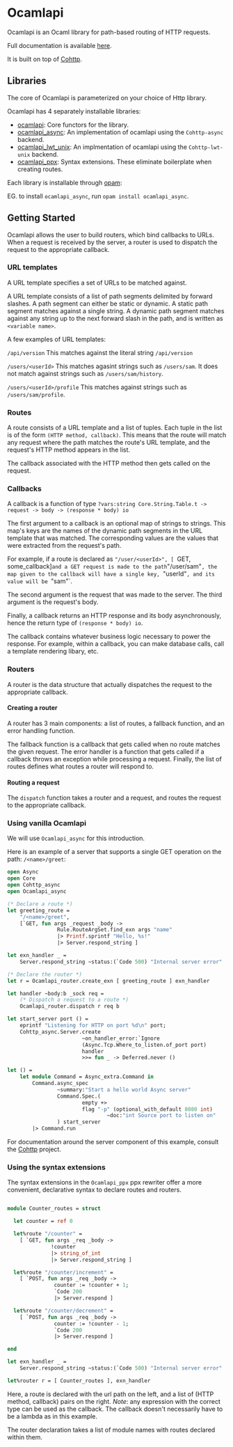 # Ocamlapi

Ocamlapi is an Ocaml library for path-based routing of HTTP requests.

Full documentation is available [here](https://nosman.github.io/Ocamlapi/).

It is built on top of [Cohttp](https://github.com/mirage/ocaml-cohttp).

## Libraries

The core of Ocamlapi is parameterized on your choice of Http library.

Ocamlapi has 4 separately installable libraries:

* [ocamlapi](https://opam.ocaml.org/packages/ocamlapi/): Core functors for the library.
* [ocamlapi_async](https://opam.ocaml.org/packages/ocamlapi_async/): An implementation of ocamlapi using the `Cohttp-async` backend.
* [ocamlapi_lwt_unix](https://opam.ocaml.org/packages/ocamlapi_lwt_unix/): An implmentation of ocamlapi using the `Cohttp-lwt-unix` backend.
* [ocamlapi_ppx](https://opam.ocaml.org/packages/ocamlapi_ppx/): Syntax extensions. These eliminate boilerplate when creating routes.

Each library is installable through [opam](https://opam.ocaml.org/):

EG. to install `ocamlapi_async`, run `opam install ocamlapi_async`.

## Getting Started

Ocamlapi allows the user to build routers, which bind callbacks to URLs.
When a request is received by the server, a router is used to dispatch the request to
the appropriate callback.

### URL templates

A URL template specifies a set of URLs to be matched against.

A URL template consists of a list of path segments delimited by forward slashes.
A path segment can either be static or dynamic. A static path segment matches against a
single string. A dynamic path segment matches against any string up to the next forward slash
in the path, and is written as `<variable name>`.

A few examples of URL templates:

`/api/version`
    This matches against the literal string `/api/version`

`/users/<userId>`
    This matches agasint strings such as `/users/sam`.
    It does not match against strings such as `/users/sam/history`.

`/users/<userId>/profile`
    This matches against strings such as `/users/sam/profile`.

### Routes

A route consists of a URL template and a list of tuples. Each tuple in the list is of the form
`(HTTP method, callback)`. This means that the route will match any request where the path matches
the route's URL template, and the request's HTTP method appears in the list.

The callback associated with the HTTP method then gets called on the request.

### Callbacks

A callback is a function of type
`?⁠vars:string Core.String.Table.t ‑> request -> body -> (response * body) io`

The first argument to a callback is an optional map of strings to strings.
This map's keys are the names of the dynamic path segments in the URL template that was matched.
The corresponding values are the values that were extracted from the request's path.

For example, if a route is declared as
`"/user/<userId>", [ `GET, some_callback]`
and a GET request is made to the path `"/user/sam"`, the map given to the callback will have a single key,
`"userId"`, and its value will be `"sam"`.

The second argument is the request that was made to the server.
The third argument is the request's body.

Finally, a callback returns an HTTP response and its body asynchronously, hence the return type of
`(response * body) io`.

The callback contains whatever business logic necessary to power the response. For example, within a callback,
you can make database calls, call a template rendering libary, etc.

### Routers

A router is the data structure that actually dispatches the request to the appropriate callback.

#### Creating a router

A router has 3 main components: a list of routes, a fallback function, and an error handling function.

The fallback function is a callback that gets called when no route matches the given request.
The error handler is a function that gets called if a callback throws an exception while processing a request.
Finally, the list of routes defines what routes a router will respond to.

#### Routing a request

The `dispatch` function takes a router and a request, and routes the request to the appropriate callback.

### Using vanilla Ocamlapi

We will use `Ocamlapi_async` for this introduction.

Here is an example of a server that supports a single GET operation on the path:
`/<name>/greet`:

```ocaml
open Async
open Core
open Cohttp_async
open Ocamlapi_async

(* Declare a route *)
let greeting_route =
    "/<name>/greet",
    [`GET, fun args _request _body ->
                Rule.RouteArgSet.find_exn args "name"
                |> Printf.sprintf "Hello, %s!"
                |> Server.respond_string ]

let exn_handler _ =
    Server.respond_string ~status:(`Code 500) "Internal server error"

(* Declare the router *)
let r = Ocamlapi_router.create_exn [ greeting_route ] exn_handler

let handler ~body:b _sock req =
    (* Dispatch a request to a route *)
    Ocamlapi_router.dispatch r req b

let start_server port () =
    eprintf "Listening for HTTP on port %d\n" port;
    Cohttp_async.Server.create
                        ~on_handler_error:`Ignore
                        (Async.Tcp.Where_to_listen.of_port port)
                        handler
                        >>= fun _ -> Deferred.never ()

let () =
    let module Command = Async_extra.Command in
        Command.async_spec
                ~summary:"Start a hello world Async server"
                Command.Spec.(
                        empty +>
                        flag "-p" (optional_with_default 8080 int)
                                ~doc:"int Source port to listen on"
                ) start_server
        |> Command.run

```

For documentation around the server component of this example, consult the
[Cohttp](https://github.com/mirage/ocaml-cohttp) project.

### Using the syntax extensions

The syntax extensions in the `Ocamlapi_ppx` ppx rewriter offer a more convenient,
declarative syntax to declare routes and routers.

```ocaml

module Counter_routes = struct

  let counter = ref 0

  let%route "/counter" =
    [ `GET, fun args _req _body ->
              !counter
              |> string_of_int
              |> Server.respond_string ]

  let%route "/counter/increment" =
    [ `POST, fun args _req _body ->
               counter := !counter + 1;
               `Code 200
               |> Server.respond ]

  let%route "/counter/decrement" =
    [ `POST, fun args _req _body ->
               counter := !counter - 1;
               `Code 200
               |> Server.respond ]

end

let exn_handler _ =
    Server.respond_string ~status:(`Code 500) "Internal server error"

let%router r = [ Counter_routes ], exn_handler

```

Here, a route is declared with the url path on the left, and a list of
(HTTP method, callback) pairs on the right. *Note*: any expression with the correct type can be used as the callback. The callback doesn't necessarily have to be a lambda as in this example.

The router declaration takes a list of module names with routes declared within
them.
